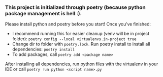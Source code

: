 ### This project is initialized through poetry (because python package management is hell :). 
Please install python and poetry before you start! Once you've finished:
- I recommend running this for easier cleanup (venv will be in project folder): `poetry config --local virtualenvs.in-project true`
- Change dir to folder with `poetry.lock`. Run poetry install to install all dependencies: `poetry install`
- To add packages, call `poetry add <package name>`

After installing all dependencies, run python files with the virtualenv in your IDE or call `poetry run python <script name>.py`

